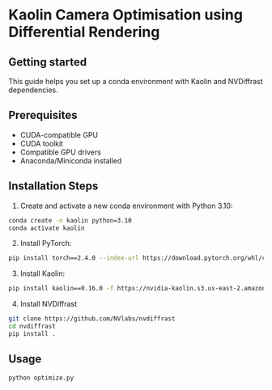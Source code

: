 # Kaolin Camera Optimisation using Differential Rendering



## Getting started

This guide helps you set up a conda environment with Kaolin and NVDiffrast dependencies.

## Prerequisites
- CUDA-compatible GPU 
- CUDA toolkit
- Compatible GPU drivers
- Anaconda/Miniconda installed

## Installation Steps

1. Create and activate a new conda environment with Python 3.10:
```bash
conda create -n kaolin python=3.10
conda activate kaolin
```

2. Install PyTorch:
```bash
pip install torch==2.4.0 --index-url https://download.pytorch.org/whl/cu121
```

3. Install Kaolin:
```bash
pip install kaolin==0.16.0 -f https://nvidia-kaolin.s3.us-east-2.amazonaws.com/torch-2.4.0_cu121.html
```

4. Install NVDiffrast
```bash
git clone https://github.com/NVlabs/nvdiffrast
cd nvdiffrast
pip install .
```

## Usage
```bash
python optimize.py
```

